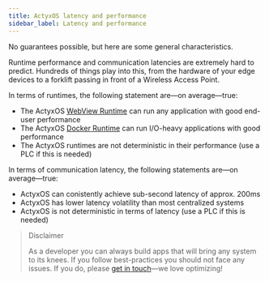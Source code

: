 ```yaml
---
title: ActyxOS latency and performance
sidebar_label: Latency and performance
---
```


No guarantees possible, but here are some general characteristics.

Runtime performance and communication latencies are extremely hard to predict. Hundreds of things play into this, from the hardware of your edge devices to a forklift passing in front of a Wireless Access Point.

In terms of runtimes, the following statement are&mdash;on average&mdash;true:

- The ActyxOS [WebView Runtime](/os/docs/webview-runtime.html) can run any application with good end-user performance
- The ActyxOS [Docker Runtime](/os/docs/docker-runtime.html) can run I/O-heavy applications with good performance
- The ActyxOS runtimes are not deterministic in their performance (use a PLC if this is needed)

In terms of communication latency, the following statements are&mdash;on average&mdash;true:

- ActyxOS can conistently achieve sub-second latency of approx. 200ms
- ActyxOS has lower latency volatility than most centralized systems
- ActyxOS is not deterministic in terms of latency (use a PLC if this is needed)

> Disclaimer
>
> As a developer you can always build apps that will bring any system to its knees. If you follow best-practices you should not face any issues. If you do, please [get in touch](/company/contact-us.html)&mdash;we love optimizing!